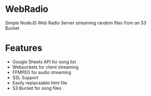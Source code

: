 # WebRadio
Simple NodeJS Web Radio Server streaming random files from an S3 Bucket

# Features
- Google Sheets API for song list
- Websockets for client streaming
- FFMPEG for audio streaming
- SSL Support
- Easily replaceable html file
- S3 Bucket for song files

